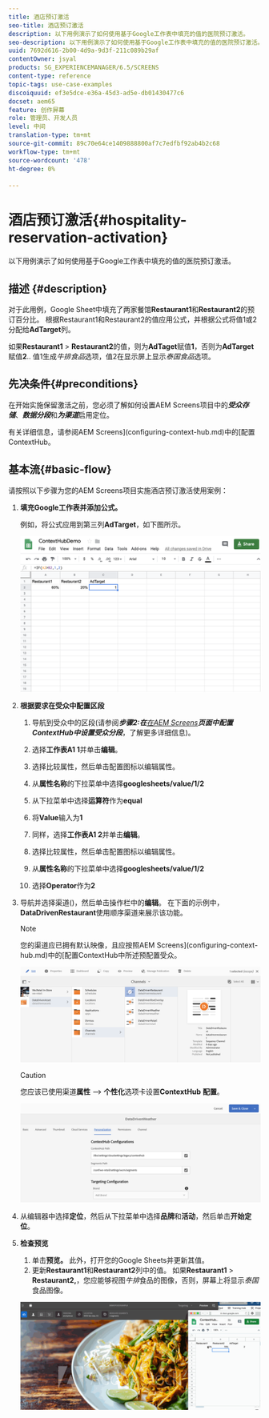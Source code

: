 ```yaml
---
title: 酒店预订激活
seo-title: 酒店预订激活
description: 以下用例演示了如何使用基于Google工作表中填充的值的医院预订激活。
seo-description: 以下用例演示了如何使用基于Google工作表中填充的值的医院预订激活。
uuid: 7692d616-2b00-4d9a-9d3f-211c089b29af
contentOwner: jsyal
products: SG_EXPERIENCEMANAGER/6.5/SCREENS
content-type: reference
topic-tags: use-case-examples
discoiquuid: ef3e5dce-e36a-45d3-ad5e-db01430477c6
docset: aem65
feature: 创作屏幕
role: 管理员、开发人员
level: 中间
translation-type: tm+mt
source-git-commit: 89c70e64ce1409888800af7c7edfbf92ab4b2c68
workflow-type: tm+mt
source-wordcount: '478'
ht-degree: 0%

---
```



# 酒店预订激活{#hospitality-reservation-activation}

以下用例演示了如何使用基于Google工作表中填充的值的医院预订激活。

## 描述 {#description}

对于此用例，Google Sheet中填充了两家餐馆&#x200B;**Restaurant1**&#x200B;和&#x200B;**Restaurant2**&#x200B;的预订百分比。 根据Restaurant1和Restaurant2的值应用公式，并根据公式将值1或2分配给&#x200B;**AdTarget**&#x200B;列。

如果&#x200B;**Restaurant1** > **Restaurant2**&#x200B;的值，则为&#x200B;**AdTaget**&#x200B;赋值&#x200B;**1**，否则为&#x200B;**AdTarget**&#x200B;赋值&#x200B;**2**.. 值1生成&#x200B;*牛排食品*&#x200B;选项，值2在显示屏上显示&#x200B;*泰国食品*&#x200B;选项。

## 先决条件{#preconditions}

在开始实施保留激活之前，您必须了解如何设置AEM Screens项目中的&#x200B;***受众存储***、***数据分段***&#x200B;和&#x200B;***为渠道***&#x200B;启用定位。

有关详细信息，请参阅AEM Screens](configuring-context-hub.md)中的[配置ContextHub。

## 基本流{#basic-flow}

请按照以下步骤为您的AEM Screens项目实施酒店预订激活使用案例：

1. **填充Google工作表并添加公式。**

   例如，将公式应用到第三列&#x200B;**AdTarget**，如下图所示。

   ![screen_shot_2019-04-29at94132am](assets/screen_shot_2019-04-29at94132am.png)

1. **根据要求在受众中配置区段**

   1. 导航到受众中的区段(请参阅&#x200B;***步骤2:在&#x200B;**[在AEM Screens](configuring-context-hub.md)**页面中配置ContextHub中设置受众分段***，了解更多详细信息)。

   1. 选择&#x200B;**工作表A1 1**&#x200B;并单击&#x200B;**编辑**。

   1. 选择比较属性，然后单击配置图标以编辑属性。
   1. 从&#x200B;**属性名称**&#x200B;的下拉菜单中选择&#x200B;**googlesheets/value/1/2**

   1. 从下拉菜单中选择&#x200B;**运算符**&#x200B;作为&#x200B;**equal**

   1. 将&#x200B;**Value**&#x200B;输入为&#x200B;**1**

   1. 同样，选择&#x200B;**工作表A1 2**&#x200B;并单击&#x200B;**编辑**。

   1. 选择比较属性，然后单击配置图标以编辑属性。
   1. 从&#x200B;**属性名称**&#x200B;的下拉菜单中选择&#x200B;**googlesheets/value/1/2**

   1. 选择&#x200B;**Operator**&#x200B;作为&#x200B;**2**

1. 导航并选择渠道()，然后单击操作栏中的&#x200B;**编辑**。 在下面的示例中，**DataDrivenRestaurant**&#x200B;使用顺序渠道来展示该功能。

   >[!NOTE]
   >
   >您的渠道应已拥有默认映像，且应按照AEM Screens](configuring-context-hub.md)中的[配置ContextHub中所述预配置受众。

   ![screen_shot_2019-05-08at14652pm](assets/screen_shot_2019-05-08at14652pm.png)

   >[!CAUTION]
   >
   >您应该已使用渠道&#x200B;**属性** —> **个性化**&#x200B;选项卡设置&#x200B;**ContextHub** **配置**。

   ![screen_shot_2019-05-08at114106am](assets/screen_shot_2019-05-08at114106am.png)

1. 从编辑器中选择&#x200B;**定位**，然后从下拉菜单中选择&#x200B;**品牌**&#x200B;和&#x200B;**活动**，然后单击&#x200B;**开始定位**。
1. **检查预览**

   1. 单击&#x200B;**预览。** 此外，打开您的Google Sheets并更新其值。
   1. 更新&#x200B;**Restaurant1**&#x200B;和&#x200B;**Restaurant2**&#x200B;列中的值。 如果&#x200B;**Restaurant1** > **Restaurant2,**，您应能够视图&#x200B;*牛排*&#x200B;食品的图像，否则，屏幕上将显示&#x200B;*泰国*&#x200B;食品图像。

   ![result5](assets/result5.gif)

